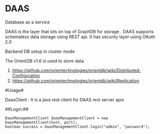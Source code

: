 DAAS
====

Database as a service

DAAS is the layer that sits on top of GraphDB for storage . DAAS supports schemaless data storage using REST api.
It has security layer using OAuth 2.0


Backend DB setup in cluster mode

The OrientDB v1.6 is used to store data

1. https://github.com/orientechnologies/orientdb/wiki/Distributed-Configuration
2. https://github.com/orientechnologies/orientdb/wiki/Replication


#Usage#




DaasClient : It is a java rest client for DAAS rest server apis

##Login:## 

	DaasManagementClient daasManagementClient = new DaasManagementClient(host, port);
    boolean success = daasManagementClient.login("admin", "password");
    
    
    
    
    
    
    
    
    
    
    
    
    
    

